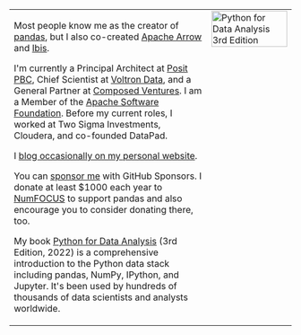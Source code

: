 <table border="0" style="border: none; border-collapse: collapse;">
<tr style="border: none;">
<td width="70%" style="border: none; vertical-align: top;">

Most people know me as the creator of [pandas][1], but I also
co-created [Apache Arrow][2] and [Ibis][8].

I'm currently a Principal Architect at [Posit PBC][11], Chief Scientist
at [Voltron Data][4], and a General Partner at [Composed Ventures][12].
I am a Member of the [Apache Software Foundation][7]. Before my current
roles, I worked at Two Sigma Investments, Cloudera, and co-founded DataPad.

I [blog occasionally on my personal website][9].

You can [sponsor me][5] with GitHub Sponsors. I donate at least $1000
each year to [NumFOCUS][10] to support pandas and also encourage you
to consider donating there, too.

My book [Python for Data Analysis][3] (3rd Edition, 2022) is a comprehensive
introduction to the Python data stack including pandas, NumPy, IPython, and
Jupyter. It's been used by hundreds of thousands of data scientists and analysts
worldwide.

</td>
<td width="30%" style="border: none; vertical-align: top;">

<a href="https://amzn.to/3DyLaJc">
  <img src="python-for-data-analysis-3rd-ed.png" alt="Python for Data Analysis 3rd Edition" width="100%">
</a>

</td>
</tr>
</table>

[1]: https://github.com/pandas-dev/pandas
[2]: https://github.com/apache/arrow
[3]: https://amzn.to/3DyLaJc
[4]: https://voltrondata.com
[5]: https://github.com/sponsors/wesm
[7]: https://apache.org
[8]: https://github.com/ibis-project/ibis
[9]: https://wesmckinney.com/archives.html
[10]: https://numfocus.org/
[11]: https://posit.co
[12]: https://composed.vc